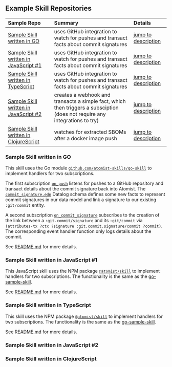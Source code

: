 ## Example Skill Repositories

| Sample Repo | Summary | Details |
| :---------- | :------- | :----  |
| [Sample Skill written in GO](https://github.com/atomist-skills/go-sample-skill) | uses GitHub integration to watch for pushes and transact facts about commit signatures | [jump to description](#sample-skill-written-in-go) |
| [Sample Skill written in JavaScript #1](https://github.com/atomist-skills/js-sample-skill) | uses GitHub integration to watch for pushes and transact facts about commit signatures | [jump to description](#sample-skill-written-in-js-1) |
| [Sample Skill written in TypeScript](https://github.com/atomist-skills/ts-sample-skill) | uses GitHub integration to watch for pushes and transact facts about commit signatures | [jump to description](#sample-skill-written-in-ts) |
| [Sample Skill written in JavaScript #2](https://github.com/vonwig/skill-sample-2) | creates a webhook and transacts a simple fact, which then triggers a subsciption (does not require any integrations to try) | [jump to description](#sample-skill-written-in-javascript) |
| [Sample Skill written in ClojureScript](https://github.com/vonwig/skill-sample-1) | watches for extracted SBOMs after a docker image push | [jump to description](#sample-skill-written-in-clojurescript) |

### Sample Skill written in GO

This skill uses the Go module [`github.com/atomist-skills/go-skill`](https://github.com/atomist-skills/go-skill) to implement handlers for two subscriptions. 

The first subscription [`on_push`](https://github.com/atomist-skills/go-sample-skill/blob/main/datalog/subscription/on_push.edn) listens for pushes to a GitHub repository and transact details about the commit signature back into Atomist. The [`commit_signature.edn`](https://github.com/atomist-skills/go-sample-skill/blob/main/datalog/schema/commit_signature.edn) Datalog schema defines some new facts to represent commit signatures in our data model and link a signature to our existing `:git/commit` entity.

A second subscription [`on_commit_signature`](https://github.com/atomist-skills/go-sample-skill/blob/main/datalog/subscription/on_commit_signature.edn) subscribes to the creation of the link between a `:git.commit/signature` and its `:git/commit` via `(attributes-tx ?ctx ?signature :git.commit.signature/commit ?commit)`. The corresponding event handler function only logs details about the commit.

See [README.md](https://github.com/atomist-skills/go-sample-skill/blob/main/README.md) for more details.

### Sample Skill written in JavaScript #1

This JavaScript skill uses the NPM package [`@atomist/skill`](https://github.com/atomist-skills/skill) to implement handlers for two subscriptions. The functionality is the same as the [go-sample-skill](#sample-skill-written-in-go).

See [README.md](https://github.com/atomist-skills/js-sample-skill/blob/main/README.md) for more details.

### Sample Skill written in TypeScript

This skill uses the NPM package [`@atomist/skill`](https://github.com/atomist-skills/skill) to implement handlers for two subscriptions. The functionality is the same as the [go-sample-skill](#sample-skill-written-in-go).

See [README.md](https://github.com/atomist-skills/ts-sample-skill/blob/main/README.md) for more details.

### Sample Skill written in JavaScript #2

### Sample Skill written in ClojureScript

